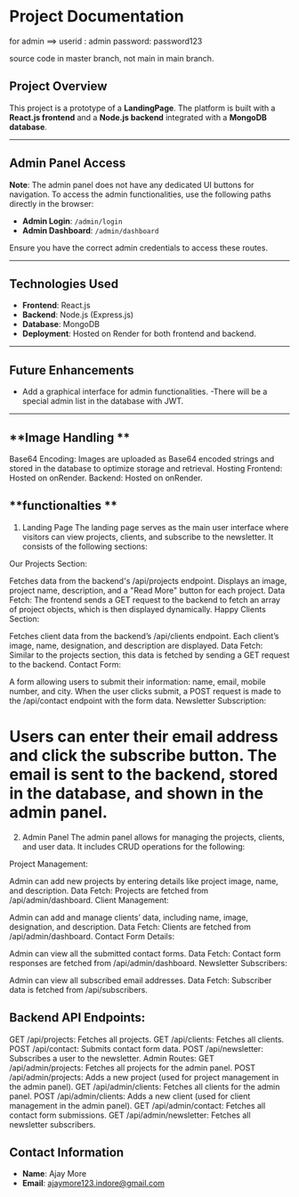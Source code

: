# Project Documentation
for admin ==>
userid : admin
password: password123


source code in master branch, not main in main branch.


## **Project Overview**

This project is a prototype of a  **LandingPage**. The platform is built with a **React.js frontend** and a **Node.js backend** integrated with a **MongoDB database**.


---

## **Admin Panel Access**

**Note**: The admin panel does not have any dedicated UI buttons for navigation. To access the admin functionalities, use the following paths directly in the browser:

- **Admin Login**: `/admin/login`
- **Admin Dashboard**: `/admin/dashboard`

Ensure you have the correct admin credentials to access these routes.

---

## **Technologies Used**

- **Frontend**: React.js
- **Backend**: Node.js (Express.js)
- **Database**: MongoDB
- **Deployment**: Hosted on Render for both frontend and backend.

---



## **Future Enhancements**

- Add a graphical interface for admin functionalities.
-There will be a special admin list in the database with JWT.

---
## **Image Handling **
Base64 Encoding: Images are uploaded as Base64 encoded strings and stored in the database to optimize storage and retrieval.
Hosting
Frontend: Hosted on onRender.
Backend: Hosted on onRender.



## **functionalties **
1. Landing Page
The landing page serves as the main user interface where visitors can view projects, clients, and subscribe to the newsletter. It consists of the following sections:

Our Projects Section:

Fetches data from the backend's /api/projects endpoint.
Displays an image, project name, description, and a "Read More" button for each project.
Data Fetch: The frontend sends a GET request to the backend to fetch an array of project objects, which is then displayed dynamically.
Happy Clients Section:

Fetches client data from the backend’s /api/clients endpoint.
Each client’s image, name, designation, and description are displayed.
Data Fetch: Similar to the projects section, this data is fetched by sending a GET request to the backend.
Contact Form:

A form allowing users to submit their information: name, email, mobile number, and city.
When the user clicks submit, a POST request is made to the /api/contact endpoint with the form data.
Newsletter Subscription:

Users can enter their email address and click the subscribe button.
The email is sent to the backend, stored in the database, and shown in the admin panel.
================================================================
2. Admin Panel
The admin panel allows for managing the projects, clients, and user data. It includes CRUD operations for the following:

Project Management:

Admin can add new projects by entering details like project image, name, and description.
Data Fetch: Projects are fetched from /api/admin/dashboard.
Client Management:

Admin can add and manage clients’ data, including name, image, designation, and description.
Data Fetch: Clients are fetched from /api/admin/dashboard.
Contact Form Details:

Admin can view all the submitted contact forms.
Data Fetch: Contact form responses are fetched from /api/admin/dashboard.
Newsletter Subscribers:

Admin can view all subscribed email addresses.
Data Fetch: Subscriber data is fetched from /api/subscribers.


## **Backend API Endpoints:**

GET /api/projects: Fetches all projects.
GET /api/clients: Fetches all clients.
POST /api/contact: Submits contact form data.
POST /api/newsletter: Subscribes a user to the newsletter.
Admin Routes:
GET /api/admin/projects: Fetches all projects for the admin panel.
POST /api/admin/projects: Adds a new project (used for project management in the admin panel).
GET /api/admin/clients: Fetches all clients for the admin panel.
POST /api/admin/clients: Adds a new client (used for client management in the admin panel).
GET /api/admin/contact: Fetches all contact form submissions.
GET /api/admin/newsletter: Fetches all newsletter subscribers.

## **Contact Information**

- **Name**: Ajay More
- **Email**: [ajaymore123.indore@gmail.com](mailto\:ajaymore123.indore@gmail.com)

